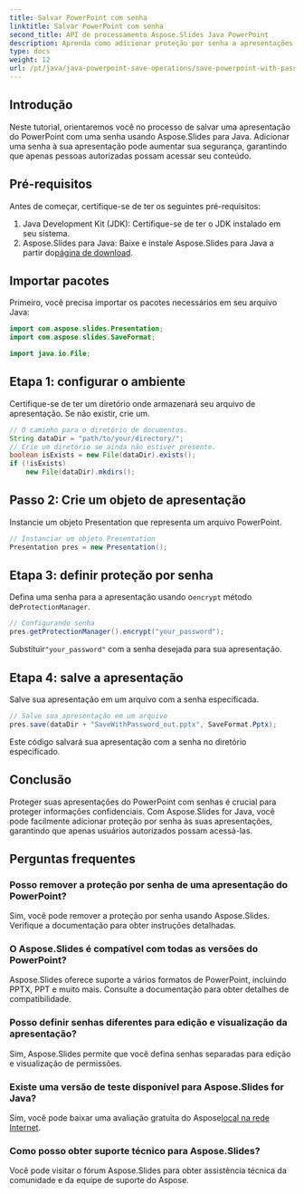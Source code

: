 ```yaml
---
title: Salvar PowerPoint com senha
linktitle: Salvar PowerPoint com senha
second_title: API de processamento Aspose.Slides Java PowerPoint
description: Aprenda como adicionar proteção por senha a apresentações do PowerPoint usando Aspose.Slides for Java. Proteja seus slides com facilidade.
type: docs
weight: 12
url: /pt/java/java-powerpoint-save-operations/save-powerpoint-with-password/
---
```

## Introdução
Neste tutorial, orientaremos você no processo de salvar uma apresentação do PowerPoint com uma senha usando Aspose.Slides para Java. Adicionar uma senha à sua apresentação pode aumentar sua segurança, garantindo que apenas pessoas autorizadas possam acessar seu conteúdo.
## Pré-requisitos
Antes de começar, certifique-se de ter os seguintes pré-requisitos:
1. Java Development Kit (JDK): Certifique-se de ter o JDK instalado em seu sistema.
2.  Aspose.Slides para Java: Baixe e instale Aspose.Slides para Java a partir do[página de download](https://releases.aspose.com/slides/java/).

## Importar pacotes
Primeiro, você precisa importar os pacotes necessários em seu arquivo Java:
```java
import com.aspose.slides.Presentation;
import com.aspose.slides.SaveFormat;

import java.io.File;
```
## Etapa 1: configurar o ambiente
Certifique-se de ter um diretório onde armazenará seu arquivo de apresentação. Se não existir, crie um.
```java
// O caminho para o diretório de documentos.
String dataDir = "path/to/your/directory/";
// Crie um diretório se ainda não estiver presente.
boolean isExists = new File(dataDir).exists();
if (!isExists)
    new File(dataDir).mkdirs();
```
## Passo 2: Crie um objeto de apresentação
Instancie um objeto Presentation que representa um arquivo PowerPoint.
```java
// Instanciar um objeto Presentation
Presentation pres = new Presentation();
```
## Etapa 3: definir proteção por senha
 Defina uma senha para a apresentação usando o`encrypt` método de`ProtectionManager`.
```java
// Configurando senha
pres.getProtectionManager().encrypt("your_password");
```
 Substituir`"your_password"` com a senha desejada para sua apresentação.
## Etapa 4: salve a apresentação
Salve sua apresentação em um arquivo com a senha especificada.
```java
// Salve sua apresentação em um arquivo
pres.save(dataDir + "SaveWithPassword_out.pptx", SaveFormat.Pptx);
```
Este código salvará sua apresentação com a senha no diretório especificado.

## Conclusão
Proteger suas apresentações do PowerPoint com senhas é crucial para proteger informações confidenciais. Com Aspose.Slides for Java, você pode facilmente adicionar proteção por senha às suas apresentações, garantindo que apenas usuários autorizados possam acessá-las.

## Perguntas frequentes
### Posso remover a proteção por senha de uma apresentação do PowerPoint?
Sim, você pode remover a proteção por senha usando Aspose.Slides. Verifique a documentação para obter instruções detalhadas.
### O Aspose.Slides é compatível com todas as versões do PowerPoint?
Aspose.Slides oferece suporte a vários formatos de PowerPoint, incluindo PPTX, PPT e muito mais. Consulte a documentação para obter detalhes de compatibilidade.
### Posso definir senhas diferentes para edição e visualização da apresentação?
Sim, Aspose.Slides permite que você defina senhas separadas para edição e visualização de permissões.
### Existe uma versão de teste disponível para Aspose.Slides for Java?
 Sim, você pode baixar uma avaliação gratuita do Aspose[local na rede Internet](https://releases.aspose.com/).
### Como posso obter suporte técnico para Aspose.Slides?
Você pode visitar o fórum Aspose.Slides para obter assistência técnica da comunidade e da equipe de suporte do Aspose.